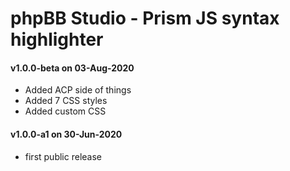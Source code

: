 # phpBB Studio - Prism JS syntax highlighter

#### v1.0.0-beta on 03-Aug-2020
 - Added ACP side of things
 - Added 7 CSS styles
 - Added custom CSS

#### v1.0.0-a1 on 30-Jun-2020
 - first public release
